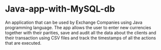 # Java-app-with-MySQL-db

An application that can be used by Exchange Companies using Java programming language. The app allows the user to enter new currencies together with their parities, save and audit all the data about the clients and their transaction using CSV files and track the timestamps of all the actions that are executed.
